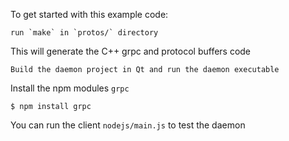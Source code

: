 To get started with this example code:

    run `make` in `protos/` directory

This will generate the C++ grpc and protocol buffers code

    Build the daemon project in Qt and run the daemon executable

Install the npm modules `grpc`

```
$ npm install grpc
```

You can run the client `nodejs/main.js` to test the daemon
